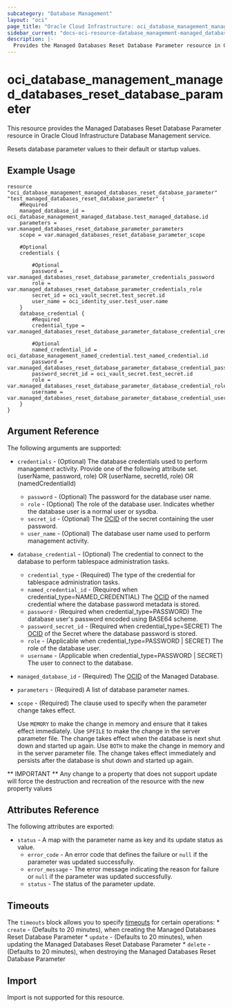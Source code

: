 ```yaml
---
subcategory: "Database Management"
layout: "oci"
page_title: "Oracle Cloud Infrastructure: oci_database_management_managed_databases_reset_database_parameter"
sidebar_current: "docs-oci-resource-database_management-managed_databases_reset_database_parameter"
description: |-
  Provides the Managed Databases Reset Database Parameter resource in Oracle Cloud Infrastructure Database Management service
---
```


# oci_database_management_managed_databases_reset_database_parameter
This resource provides the Managed Databases Reset Database Parameter resource in Oracle Cloud Infrastructure Database Management service.

Resets database parameter values to their default or startup values.


## Example Usage

```hcl
resource "oci_database_management_managed_databases_reset_database_parameter" "test_managed_databases_reset_database_parameter" {
	#Required
	managed_database_id = oci_database_management_managed_database.test_managed_database.id
	parameters = var.managed_databases_reset_database_parameter_parameters
	scope = var.managed_databases_reset_database_parameter_scope

	#Optional
	credentials {

		#Optional
		password = var.managed_databases_reset_database_parameter_credentials_password
		role = var.managed_databases_reset_database_parameter_credentials_role
		secret_id = oci_vault_secret.test_secret.id
		user_name = oci_identity_user.test_user.name
	}
	database_credential {
		#Required
		credential_type = var.managed_databases_reset_database_parameter_database_credential_credential_type

		#Optional
		named_credential_id = oci_database_management_named_credential.test_named_credential.id
		password = var.managed_databases_reset_database_parameter_database_credential_password
		password_secret_id = oci_vault_secret.test_secret.id
		role = var.managed_databases_reset_database_parameter_database_credential_role
		username = var.managed_databases_reset_database_parameter_database_credential_username
	}
}
```

## Argument Reference

The following arguments are supported:

* `credentials` - (Optional) The database credentials used to perform management activity. Provide one of the following attribute set. (userName, password, role) OR (userName, secretId, role) OR (namedCredentialId) 
	* `password` - (Optional) The password for the database user name. 
	* `role` - (Optional) The role of the database user. Indicates whether the database user is a normal user or sysdba.
	* `secret_id` - (Optional) The [OCID](https://docs.cloud.oracle.com/iaas/Content/General/Concepts/identifiers.htm) of the secret containing the user password.
	* `user_name` - (Optional) The database user name used to perform management activity. 
* `database_credential` - (Optional) The credential to connect to the database to perform tablespace administration tasks.
	* `credential_type` - (Required) The type of the credential for tablespace administration tasks.
	* `named_credential_id` - (Required when credential_type=NAMED_CREDENTIAL) The [OCID](https://docs.cloud.oracle.com/iaas/Content/General/Concepts/identifiers.htm) of the named credential where the database password metadata is stored. 
	* `password` - (Required when credential_type=PASSWORD) The database user's password encoded using BASE64 scheme.
	* `password_secret_id` - (Required when credential_type=SECRET) The [OCID](https://docs.cloud.oracle.com/iaas/Content/General/Concepts/identifiers.htm) of the Secret where the database password is stored. 
	* `role` - (Applicable when credential_type=PASSWORD | SECRET) The role of the database user.
	* `username` - (Applicable when credential_type=PASSWORD | SECRET) The user to connect to the database.
* `managed_database_id` - (Required) The [OCID](https://docs.cloud.oracle.com/iaas/Content/General/Concepts/identifiers.htm) of the Managed Database.
* `parameters` - (Required) A list of database parameter names.
* `scope` - (Required) The clause used to specify when the parameter change takes effect.

	Use `MEMORY` to make the change in memory and ensure that it takes effect immediately. Use `SPFILE` to make the change in the server parameter file. The change takes effect when the database is next shut down and started up again. Use `BOTH` to make the change in memory and in the server parameter file. The change takes effect immediately and persists after the database is shut down and started up again. 


** IMPORTANT **
Any change to a property that does not support update will force the destruction and recreation of the resource with the new property values

## Attributes Reference

The following attributes are exported:

* `status` - A map with the parameter name as key and its update status as value. 
	* `error_code` - An error code that defines the failure or `null` if the parameter was updated successfully. 
	* `error_message` - The error message indicating the reason for failure or `null` if the parameter was updated successfully. 
	* `status` - The status of the parameter update.

## Timeouts

The `timeouts` block allows you to specify [timeouts](https://registry.terraform.io/providers/oracle/oci/latest/docs/guides/changing_timeouts) for certain operations:
	* `create` - (Defaults to 20 minutes), when creating the Managed Databases Reset Database Parameter
	* `update` - (Defaults to 20 minutes), when updating the Managed Databases Reset Database Parameter
	* `delete` - (Defaults to 20 minutes), when destroying the Managed Databases Reset Database Parameter


## Import

Import is not supported for this resource.

